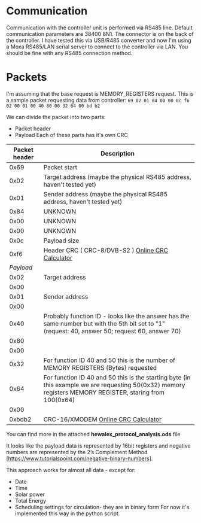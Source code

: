 # Communication
Communication with the controller unit is performed via RS485 line. Default communication parameters are 38400 8N1. The connector is on the back of the controller.
I have tested this via USB/R485 converter and now I'm using a Moxa RS485/LAN serial server to connect to the controller via LAN. You should be fine with any RS485 connection method.

# Packets
I'm assuming that the base request is MEMORY_REGISTERS request. 
This is a sample packet requesting data from controller:
`69 02 01 84 00 00 0c f6 02 00 01 00 40 80 00 32 64 00 bd b2`

We can divide the packet into two parts:
- Packet header
- Payload
Each of these parts has it's own CRC

| Packet header | Description |
|---|---|
|0x69|Packet start|
|0x02|Target address (maybe the physical RS485 address, haven't tested yet)|
|0x01|Sender address (maybe the physical RS485 address, haven't tested yet)|
|0x84|UNKNOWN|
|0x00|UNKNOWN|
|0x00|UNKNOWN|
|0x0c|Payload size|
|0xf6|Header CRC ( CRC-8/DVB-S2 ) [Online CRC Calculator](https://crccalc.com/?crc=69%2002%2001%2084%2000%2000%200c&method=crc8&datatype=hex&outtype=hex)
|*Payload*||
|0x02| Target address|
|0x00||
|0x01| Sender address|
|0x00| |
|0x40| Probably function ID - looks like the answer has the same number but with the 5th bit set to "1" (request: 40, answer 50; request 60, answer 70) |
|0x80| |
|0x00| |
|0x32| For function ID 40 and 50 this is the number of MEMORY REGISTERS (Bytes) requested|
|0x64| For function ID 40 and 50 this is the starting byte (in this example we are requesting 50(0x32) memory registers MEMORY REGISTER, staring from 100(0x64)|
|0x00| |
|0xbdb2| CRC-16/XMODEM [Online CRC Calculator](https://crccalc.com/?crc=02%2000%2001%2000%2040%2080%2000%2032%2064%2000&method=crc16&datatype=hex&outtype=hex) |

You can find more in the attached **hewalex_protocol_analysis.ods** file

It looks like the payload data is represented by 16bit registers and negative numbers are represented by the 2’s Complement Method [https://www.tutorialspoint.com/negative-binary-numbers]. 

This approach works for almost all data - except for:
 - Date
 - Time
 - Solar power
 - Total Energy
 - Scheduling settings for circulation- they are in binary form
For now it's implemented this way in the python script.
